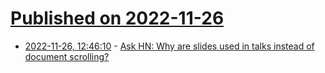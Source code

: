 # [Published on 2022-11-26](index.md)

* [2022-11-26, 12:46:10](https://news.ycombinator.com/item?id=33752199) - [Ask HN: Why are slides used in talks instead of document scrolling?](https://news.ycombinator.com/item?id=33752199)
